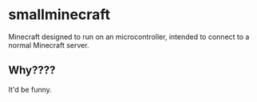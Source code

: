 # smallminecraft
Minecraft designed to run on an microcontroller, intended to connect to a normal Minecraft server.
## Why????
It'd be funny.
